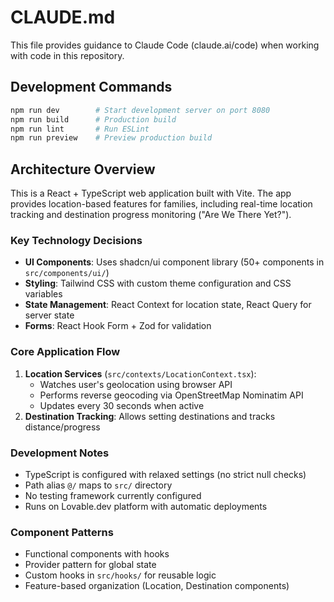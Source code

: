 # CLAUDE.md

This file provides guidance to Claude Code (claude.ai/code) when working with code in this repository.

## Development Commands

```bash
npm run dev        # Start development server on port 8080
npm run build      # Production build
npm run lint       # Run ESLint
npm run preview    # Preview production build
```

## Architecture Overview

This is a React + TypeScript web application built with Vite. The app provides location-based features for families, including real-time location tracking and destination progress monitoring ("Are We There Yet?").

### Key Technology Decisions

- **UI Components**: Uses shadcn/ui component library (50+ components in `src/components/ui/`)
- **Styling**: Tailwind CSS with custom theme configuration and CSS variables
- **State Management**: React Context for location state, React Query for server state
- **Forms**: React Hook Form + Zod for validation

### Core Application Flow

1. **Location Services** (`src/contexts/LocationContext.tsx`): 
   - Watches user's geolocation using browser API
   - Performs reverse geocoding via OpenStreetMap Nominatim API
   - Updates every 30 seconds when active
2. **Destination Tracking**: Allows setting destinations and tracks distance/progress

### Development Notes

- TypeScript is configured with relaxed settings (no strict null checks)
- Path alias `@/` maps to `src/` directory
- No testing framework currently configured
- Runs on Lovable.dev platform with automatic deployments

### Component Patterns

- Functional components with hooks
- Provider pattern for global state
- Custom hooks in `src/hooks/` for reusable logic
- Feature-based organization (Location, Destination components)